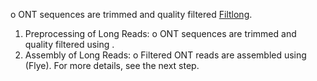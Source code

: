 o	ONT sequences are trimmed and quality filtered [Filtlong](https://github.com/rrwick/Filtlong).
1.	Preprocessing of Long Reads:
o	ONT sequences are trimmed and quality filtered using .
2.	Assembly of Long Reads:
o	Filtered ONT reads are assembled using (Flye). For more details, see the next step.

